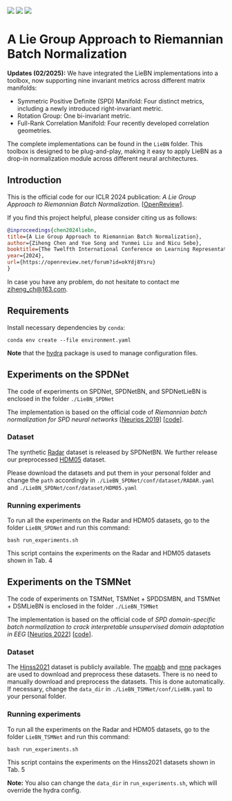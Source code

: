 [<img src="https://img.shields.io/badge/arXiv-2403.11261-b31b1b"></img>](https://arxiv.org/abs/2403.11261)
[<img src="https://img.shields.io/badge/OpenReview|forum-okYdj8Ysru-8c1b13"></img>](https://openreview.net/forum?id=okYdj8Ysru)
[<img src="https://img.shields.io/badge/OpenReview|pdf-okYdj8Ysru-8c1b13"></img>](https://openreview.net/pdf?id=okYdj8Ysru)


# A Lie Group Approach to Riemannian Batch Normalization

**Updates (02/2025):**  We have integrated the LieBN implementations into a  toolbox, now supporting nine invariant metrics across different matrix manifolds:

- Symmetric Positive Definite (SPD) Manifold: Four distinct metrics, including a newly introduced right-invariant metric.
- Rotation Group: One bi-invariant metric.
- Full-Rank Correlation Manifold: Four recently developed correlation geometries.

The complete implementations can be found in the `LieBN` folder. This toolbox is designed to be plug-and-play, making it easy to apply LieBN as a drop-in normalization module across different neural architectures.

## Introduction

This is the official code for our ICLR 2024 publication: *A Lie Group Approach to Riemannian Batch Normalization*. [[OpenReview](https://openreview.net/forum?id=okYdj8Ysru)].

If you find this project helpful, please consider citing us as follows:

```bib
@inproceedings{chen2024liebn,
title={A Lie Group Approach to Riemannian Batch Normalization},
author={Ziheng Chen and Yue Song and Yunmei Liu and Nicu Sebe},
booktitle={The Twelfth International Conference on Learning Representations},
year={2024},
url={https://openreview.net/forum?id=okYdj8Ysru}
}
```

In case you have any problem, do not hesitate to contact me ziheng_ch@163.com.

## Requirements

Install necessary dependencies by `conda`:

```setup
conda env create --file environment.yaml
```
**Note** that the [hydra](https://hydra.cc/) package is used to manage configuration files.

## Experiments on the SPDNet

The code of experiments on SPDNet, SPDNetBN, and SPDNetLieBN is enclosed in the folder `./LieBN_SPDNet`

The implementation is based on the official code of *Riemannian batch normalization for SPD neural networks* [[Neurips 2019](https://papers.nips.cc/paper_files/paper/2019/hash/6e69ebbfad976d4637bb4b39de261bf7-Abstract.html)] [[code](https://papers.nips.cc/paper_files/paper/2019/file/6e69ebbfad976d4637bb4b39de261bf7-Supplemental.zip)].

### Dataset

The synthetic [Radar](https://www.dropbox.com/s/dfnlx2bnyh3kjwy/data.zip?e=1&dl=0) dataset is released by SPDNetBN. We further release our preprocessed [HDM05](https://www.dropbox.com/scl/fi/x2ouxjwqj3zrb1idgkg2g/HDM05.zip?rlkey=4f90ktgzfz28x3i2i4ylu6dvu&dl=0) dataset.

Please download the datasets and put them in your personal folder and change the `path` accordingly in `./LieBN_SPDNet/conf/dataset/RADAR.yaml` and `./LieBN_SPDNet/conf/dataset/HDM05.yaml`

### Running experiments

To run all the experiments on the Radar and HDM05 datasets, go to the folder `LieBN_SPDNet` and run this command:

```train
bash run_experiments.sh
```
This script contains the experiments on the Radar and HDM05 datasets shown in Tab. 4

## Experiments on the TSMNet

The code of experiments on TSMNet, TSMNet + SPDDSMBN, and TSMNet + DSMLieBN is enclosed in the folder `./LieBN_TSMNet`

The implementation is based on the official code of *SPD domain-specific batch normalization to crack interpretable unsupervised domain adaptation in EEG* [[Neurips 2022](https://openreview.net/forum?id=pp7onaiM4VB)] [[code](https://github.com/rkobler/TSMNet.git)].

### Dataset

The [Hinss2021](https://doi.org/10.5281/zenodo.5055046) dataset is publicly available. The [moabb](https://neurotechx.github.io/moabb/) and [mne](https://mne.tools) packages are used to download and preprocess these datasets. There is no need to manually download and preprocess the datasets. This is done automatically. If necessary, change the `data_dir` in `./LieBN_TSMNet/conf/LieBN.yaml` to your personal folder.

### Running experiments

To run all the experiments on the Radar and HDM05 datasets, go to the folder `LieBN_TSMNet` and run this command:

```train
bash run_experiments.sh
```
This script contains the experiments on the Hinss2021 datasets shown in Tab. 5

**Note:** You also can change the `data_dir` in `run_experiments.sh`, which will override the hydra config.



